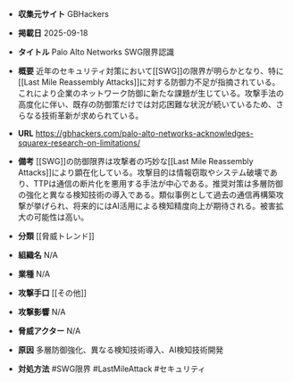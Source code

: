 - **収集元サイト**
GBHackers

- **掲載日**
2025-09-18

- **タイトル**
Palo Alto Networks SWG限界認識

- **概要**
近年のセキュリティ対策において[[SWG]]の限界が明らかとなり、特に[[Last Mile Reassembly Attacks]]に対する防御力不足が指摘されている。これにより企業のネットワーク防御に新たな課題が生じている。攻撃手法の高度化に伴い、既存の防御策だけでは対応困難な状況が続いているため、さらなる技術革新が求められている。

- **URL**
https://gbhackers.com/palo-alto-networks-acknowledges-squarex-research-on-limitations/

- **備考**
[[SWG]]の防御限界は攻撃者の巧妙な[[Last Mile Reassembly Attacks]]により顕在化している。攻撃目的は情報窃取やシステム破壊であり、TTPは通信の断片化を悪用する手法が中心である。推奨対策は多層防御の強化と異なる検知技術の導入である。類似事例として過去の通信再構築攻撃が挙げられ、将来的にはAI活用による検知精度向上が期待される。被害拡大の可能性は高い。

- **分類**
[[脅威トレンド]]

- **組織名**
N/A

- **業種**
N/A

- **攻撃手口**
[[その他]]

- **攻撃影響**
N/A

- **脅威アクター**
N/A

- **原因**
多層防御強化、異なる検知技術導入、AI検知技術開発

- **対処方法**
#SWG限界 #LastMileAttack #セキュリティ

